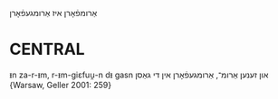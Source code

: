 אַרומפֿאָרן
איז אַרומגעפֿאָרן

CENTRAL
========

ᵻn za-r-ᵻm, r-ᵻm-giɛfuu̯-n dᵻ gasn און זענען אַרומ־, אַרומגעפֿאָרן אין די גאַסן {Warsaw, Geller 2001: 259}